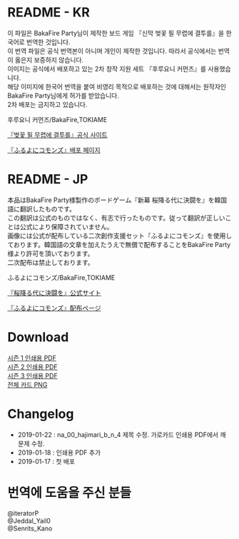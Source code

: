 # README - KR
이 파일은 BakaFire Party님이 제작한 보드 게임 『신막 벚꽃 필 무렵에 결투를』을 한국어로 번역한 것입니다.  
이 번역 파일은 공식 번역본이 아니며 개인이 제작한 것입니다. 따라서 공식에서는 번역이 옳은지 보증하지 않습니다.  
이미지는 공식에서 배포하고 있는 2차 창작 지원 세트 『후루요니 커먼즈』를 사용했습니다.   
해당 이미지에 한국어 번역을 붙여 비영리 목적으로 배포하는 것에 대해서는 원작자인 BakaFire Party님에게 허가를 받았습니다.  
2차 배포는 금지하고 있습니다.  

후루요니 커먼즈/BakaFire,TOKIAME

[『벚꽃 필 무렵에 결투를』공식 사이트](https://main-bakafire.ssl-lolipop.jp//furuyoni/)  

[『ふるよにコモンズ』배포 페이지](https://main-bakafire.ssl-lolipop.jp//furuyoni/na/rule.html)  



# README - JP
本品はBakaFire Party様製作のボードゲーム『新幕 桜降る代に決闘を』を韓国語に翻訳したものです。  
この翻訳は公式のものではなく、有志で行ったものです。従って翻訳が正しいことは公式により保障されていません。  
画像には公式が配布している二次創作支援セット『ふるよにコモンズ』を使用しております。韓国語の文章を加えたうえで無償で配布することをBakaFire Party様より許可を頂いております。  
二次配布は禁止しております。  

ふるよにコモンズ/BakaFire,TOKIAME  

[『桜降る代に決闘を』公式サイト](https://main-bakafire.ssl-lolipop.jp//furuyoni/)


[『ふるよにコモンズ』配布ページ](https://main-bakafire.ssl-lolipop.jp//furuyoni/na/rule.html)  

# Download
[시즌 1 인쇄용 PDF](https://drive.google.com/open?id=10nlexT8ZUpCZCq8IO3LvgZ4iagDL97SM)  
[시즌 2 인쇄용 PDF](https://drive.google.com/open?id=1cFCKGeVm_dRRvzVvNaxHWkYofknI_yOK)  
[시즌 3 인쇄용 PDF](https://drive.google.com/open?id=1AjdiiNOVydmQeEVkvAjjqzyTO2uffGBp)  
[전체 카드 PNG](https://drive.google.com/open?id=1ZyCdwQRfn4pVRnGQ6H7MJJ3iLI6N1uo7)  

# Changelog
* 2019-01-22 : na_00_hajimari_b_n_4 제목 수정. 가로카드 인쇄용 PDF에서 깨 문제 수정.
* 2019-01-18 : 인쇄용 PDF 추가
* 2019-01-17 : 첫 배포


# 번역에 도움을 주신 분들
@iteratorP  
@Jeddal_Yail0  
@Senrits_Kano  
